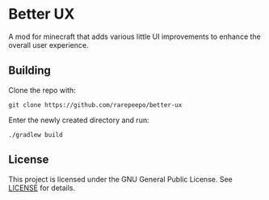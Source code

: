# Better UX
A mod for minecraft that adds various little UI improvements to enhance the overall user experience.

## Building
Clone the repo with:
```
git clone https://github.com/rarepeepo/better-ux
```
Enter the newly created directory and run:
```
./gradlew build
```

## License
This project is licensed under the GNU General Public License. See [LICENSE](LICENSE)
for details.

